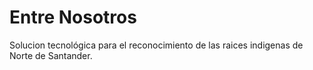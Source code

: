 # Entre Nosotros

Solucion tecnológica para el reconocimiento de las raices indigenas de Norte de Santander.
